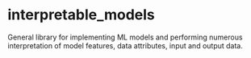 # interpretable_models

General library for implementing ML models and performing numerous interpretation of model features, data attributes, input and output data.
